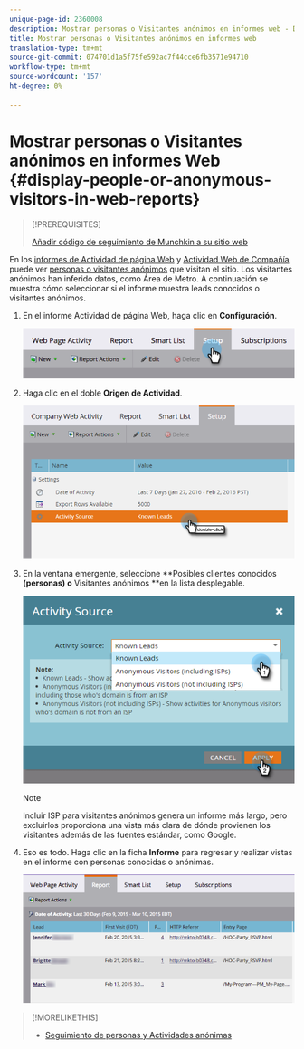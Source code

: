 ```yaml
---
unique-page-id: 2360008
description: Mostrar personas o Visitantes anónimos en informes web - Documentos de marketing - Documentación del producto
title: Mostrar personas o Visitantes anónimos en informes web
translation-type: tm+mt
source-git-commit: 074701d1a5f75fe592ac7f44cce6fb3571e94710
workflow-type: tm+mt
source-wordcount: '157'
ht-degree: 0%

---
```



# Mostrar personas o Visitantes anónimos en informes Web {#display-people-or-anonymous-visitors-in-web-reports}

>[!PREREQUISITES]
>
>[Añadir código de seguimiento de Munchkin a su sitio web](../../../../product-docs/administration/additional-integrations/add-munchkin-tracking-code-to-your-website.md)

En los [informes de Actividad de página Web](../../../../product-docs/reporting/basic-reporting/report-types/web-page-activity-report.md) y [Actividad Web de Compañía](../../../../product-docs/reporting/basic-reporting/report-types/company-web-activity-report.md) puede ver [personas o visitantes anónimos](../../../../product-docs/core-marketo-concepts/smart-lists-and-static-lists/managing-people-in-smart-lists/understanding-anonymous-activity-and-people.md) que visitan el sitio. Los visitantes anónimos han inferido datos, como Área de Metro.  A continuación se muestra cómo seleccionar si el informe muestra leads conocidos o visitantes anónimos.

1. En el informe Actividad de página Web, haga clic en **Configuración**.

   ![](assets/image2015-3-10-11-3a43-3a13.png)

1. Haga clic en el doble **Origen de Actividad**.

   ![](assets/image2016-2-2-14-3a5-3a59.png)

1. En la ventana emergente, seleccione **Posibles clientes conocidos **(personas) o** Visitantes anónimos **en la lista desplegable.

   ![](assets/image2016-2-2-14-3a7-3a8.png)

   >[!NOTE]
   >
   >Incluir ISP para visitantes anónimos genera un informe más largo, pero excluirlos proporciona una vista más clara de dónde provienen los visitantes además de las fuentes estándar, como Google.

1. Eso es todo. Haga clic en la ficha **Informe** para regresar y realizar vistas en el informe con personas conocidas o anónimas.

   ![](assets/image2015-3-10-11-3a48-3a36.png)

>[!MORELIKETHIS]
>
>* [Seguimiento de personas y Actividades anónimas](tracking-anonymous-activity-and-people.md)

>



